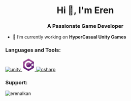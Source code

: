 <h1 align="center">Hi 👋, I'm Eren</h1>


<!--
<img src="https://media-exp1.licdn.com/dms/image/C4E16AQGYb01xO7GW8Q/profile-displaybackgroundimage-shrink_350_1400/0/1636713691266?e=1665619200&v=beta&t=r7vQnBF0oCfxH2gFqki51anjU3gQ0WidZL7aiLGmFZM" align="center" style="width: 100%" />
-->

<h3 align="center">A Passionate Game Developer</h3>

- 🔭 I’m currently working on **HyperCasual Unity Games**

<!--
<h3 align="left">Stack Overflow:</h3>
<p align="left">


<a href="https://linkedin.com" target="blank"><img align="center" src="https://raw.githubusercontent.com/rahuldkjain/github-profile-readme-generator/master/src/images/icons/Social/linked-in-alt.svg" alt="erenalkanx" height="30" width="40" /></a>



<a href="https://stackoverflow.com/users/14602296/quasarparadox" target="blank"><img align="center" src="https://raw.githubusercontent.com/rahuldkjain/github-profile-readme-generator/master/src/images/icons/Social/stack-overflow.svg" alt="quasarparadox" height="30" width="40" /></a>
</p>
-->



<h3 align="left">Languages and Tools:</h3>
<p align="left"> 
  

  <!--
  -  Unity
  -  C#
  -  Photoshop
-->

<a href="https://unity.com/" target="_blank" rel="noreferrer"> <img src="https://www.vectorlogo.zone/logos/unity3d/unity3d-icon.svg" alt="unity" width="40" height="40"/> </a> 
<a href="https://www.w3schools.com/cs/" target="_blank" rel="noreferrer"> <img src="https://raw.githubusercontent.com/devicons/devicon/master/icons/csharp/csharp-original.svg" alt="csharp" width="40" height="40"/> </a> 
<a href="" target="_blank" rel="noreferrer"> <img src="https://pngimg.com/uploads/photoshop/photoshop_PNG12.png" alt="csharp" width="40" height="40"/> </a> 

<!--

<a href="https://developer.android.com" target="_blank" rel="noreferrer"> <img src="https://raw.githubusercontent.com/devicons/devicon/master/icons/android/android-original-wordmark.svg" alt="android" width="40" height="40"/> </a> 

<a href="https://dotnet.microsoft.com/" target="_blank" rel="noreferrer"> <img src="https://raw.githubusercontent.com/devicons/devicon/master/icons/dot-net/dot-net-original-wordmark.svg" alt="dotnet" width="40" height="40"/> </a> 

<a href="https://firebase.google.com/" target="_blank" rel="noreferrer"> <img src="https://www.vectorlogo.zone/logos/firebase/firebase-icon.svg" alt="firebase" width="40" height="40"/> </a> 

<a href="https://www.java.com" target="_blank" rel="noreferrer"> <img src="https://raw.githubusercontent.com/devicons/devicon/master/icons/java/java-original.svg" alt="java" width="40" height="40"/> </a> 

<a href="https://www.microsoft.com/en-us/sql-server" target="_blank" rel="noreferrer"> <img src="https://www.svgrepo.com/show/303229/microsoft-sql-server-logo.svg" alt="mssql" width="40" height="40"/> </a> 

<a href="https://www.mysql.com/" target="_blank" rel="noreferrer"> <img src="https://raw.githubusercontent.com/devicons/devicon/master/icons/mysql/mysql-original-wordmark.svg" alt="mysql" width="40" height="40"/> </a> 

-->
</p>

<h3 align="left">Support:</h3>
<p><a href="https://www.buymeacoffee.com/erenalkan"> <img align="left" src="https://cdn.buymeacoffee.com/buttons/v2/default-yellow.png" height="50" width="210" alt="erenalkan" /></a></p><br><br>
